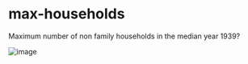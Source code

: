 # max-households
Maximum number of non family households in the median year 1939?


![image](https://user-images.githubusercontent.com/100992322/156875008-02c4245d-ded4-43ad-9509-636acfbd72ca.png)
